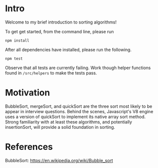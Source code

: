 # Intro
Welcome to my brief introduction to sorting algorithms!

To get get started, from the command line, please run 
```
npm install 
```

After all dependencies have installed, please run the following.
```
npm test 
```
Observe that all tests are currently failing. Work though helper functions found in `/src/helpers` to make the tests pass.

# Motivation
BubbleSort, mergeSort, and quickSort are the three sort most likely to be appear in interview questions. Behind the scenes, Javascript's V8 engine uses a version of quickSort to implement its native array sort method. Strong familiarity with at least these algorithms, and potentially insertionSort, will provide a solid foundation in sorting.

# References
BubbleSort: https://en.wikipedia.org/wiki/Bubble_sort
 